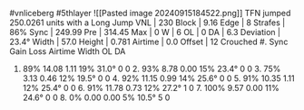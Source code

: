 #vnliceberg #5thlayer 
![[Pasted image 20240915184522.png]]
TFN jumped 250.0261 units with a Long Jump VNL | 230 Block | 9.16 Edge | 8 Strafes | 86% Sync | 249.99 Pre | 314.45 Max | 0 W | 6 OL | 0 DA | 6.3 Deviation | 23.4° Width | 57.0 Height | 0.781 Airtime | 0.0 Offset | 12 Crouched #. Sync Gain Loss Airtime Width OL DA  
1. 89% 14.08 1.11 19% 31.0° 0 0 2. 93% 8.78 0.00 15% 23.4° 0 0 3. 75% 3.13 0.46 12% 19.5° 0 0 4. 92% 11.15 0.99 14% 25.6° 0 0 5. 91% 10.35 1.11 12% 25.4° 0 0 6. 91% 11.78 0.73 12% 27.2° 1 0 7. 100% 9.57 0.00 11% 24.6° 0 0 8. 0% 0.00 0.00 5% 10.5° 5 0
